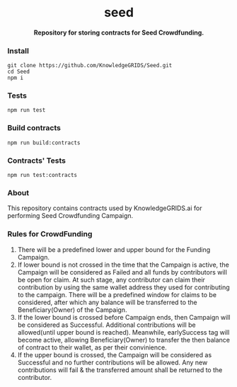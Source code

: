 
<h1 align="center">
  <br>
  seed
  <br>
</h1>

<h4 align="center">Repository for storing contracts for Seed Crowdfunding.</h4>

### Install

```
git clone https://github.com/KnowledgeGRIDS/Seed.git
cd Seed
npm i
```

### Tests

```
npm run test
```

### Build contracts

```
npm run build:contracts
```

### Contracts' Tests

```
npm run test:contracts
```

### About

This repository contains contracts used by KnowledgeGRIDS.ai for performing Seed Crowdfunding Campaign.

### Rules for CrowdFunding

1. There will be a predefined lower and upper bound for the Funding Campaign.
2. If lower bound is not crossed in the time that the Campaign is active, the Campaign will be considered as Failed and all funds by contributors will be open for claim. At such stage, any contributor can claim their contribution by using the same wallet address they used for contributing to the campaign. There will be a predefined window for claims to be considered, after which any balance will be transferred to the Beneficiary(Owner) of the Campaign.
3. If the lower bound is crossed before Campaign ends, then Campaign will be considered as Successful. Additional contributions will be allowed(until upper bound is reached). Meanwhile, earlySuccess tag will become active, allowing Beneficiary(Owner) to transfer the then balance of contract to their wallet, as per their convinience.
4. If the upper bound is crossed, the Campaign will be considered as Successful and no further contributions will be allowed. Any new contributions will fail & the transferred amount shall be returned to the contributor.

